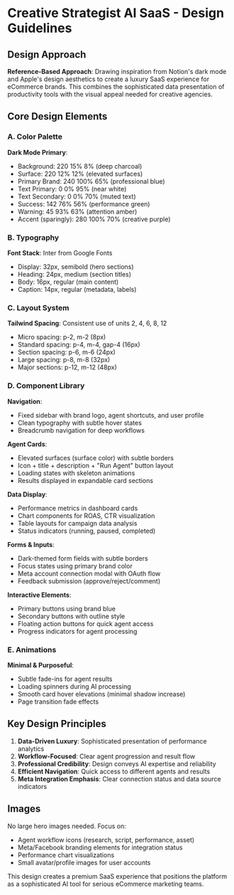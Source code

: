 # Creative Strategist AI SaaS - Design Guidelines

## Design Approach
**Reference-Based Approach**: Drawing inspiration from Notion's dark mode and Apple's design aesthetics to create a luxury SaaS experience for eCommerce brands. This combines the sophisticated data presentation of productivity tools with the visual appeal needed for creative agencies.

## Core Design Elements

### A. Color Palette
**Dark Mode Primary**:
- Background: 220 15% 8% (deep charcoal)
- Surface: 220 12% 12% (elevated surfaces)
- Primary Brand: 240 100% 65% (professional blue)
- Text Primary: 0 0% 95% (near white)
- Text Secondary: 0 0% 70% (muted text)
- Success: 142 76% 56% (performance green)
- Warning: 45 93% 63% (attention amber)
- Accent (sparingly): 280 100% 70% (creative purple)

### B. Typography
**Font Stack**: Inter from Google Fonts
- Display: 32px, semibold (hero sections)
- Heading: 24px, medium (section titles)
- Body: 16px, regular (main content)
- Caption: 14px, regular (metadata, labels)

### C. Layout System
**Tailwind Spacing**: Consistent use of units 2, 4, 6, 8, 12
- Micro spacing: p-2, m-2 (8px)
- Standard spacing: p-4, m-4, gap-4 (16px) 
- Section spacing: p-6, m-6 (24px)
- Large spacing: p-8, m-8 (32px)
- Major sections: p-12, m-12 (48px)

### D. Component Library

**Navigation**:
- Fixed sidebar with brand logo, agent shortcuts, and user profile
- Clean typography with subtle hover states
- Breadcrumb navigation for deep workflows

**Agent Cards**:
- Elevated surfaces (surface color) with subtle borders
- Icon + title + description + "Run Agent" button layout
- Loading states with skeleton animations
- Results displayed in expandable card sections

**Data Display**:
- Performance metrics in dashboard cards
- Chart components for ROAS, CTR visualization
- Table layouts for campaign data analysis
- Status indicators (running, paused, completed)

**Forms & Inputs**:
- Dark-themed form fields with subtle borders
- Focus states using primary brand color
- Meta account connection modal with OAuth flow
- Feedback submission (approve/reject/comment)

**Interactive Elements**:
- Primary buttons using brand blue
- Secondary buttons with outline style
- Floating action buttons for quick agent access
- Progress indicators for agent processing

### E. Animations
**Minimal & Purposeful**:
- Subtle fade-ins for agent results
- Loading spinners during AI processing
- Smooth card hover elevations (minimal shadow increase)
- Page transition fade effects

## Key Design Principles
1. **Data-Driven Luxury**: Sophisticated presentation of performance analytics
2. **Workflow-Focused**: Clear agent progression and result flow
3. **Professional Credibility**: Design conveys AI expertise and reliability
4. **Efficient Navigation**: Quick access to different agents and results
5. **Meta Integration Emphasis**: Clear connection status and data source indicators

## Images
No large hero images needed. Focus on:
- Agent workflow icons (research, script, performance, asset)
- Meta/Facebook branding elements for integration status
- Performance chart visualizations
- Small avatar/profile images for user accounts

This design creates a premium SaaS experience that positions the platform as a sophisticated AI tool for serious eCommerce marketing teams.